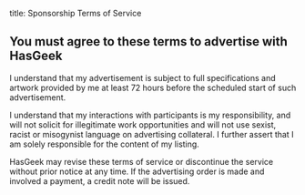 title: Sponsorship Terms of Service

## You must agree to these terms to advertise with HasGeek

I understand that my advertisement is subject to full specifications and artwork provided by me at least 72 hours before the scheduled start of such advertisement.

I understand that my interactions with participants is my responsibility, and will not solicit for illegitimate work opportunities and will not use sexist, racist or misogynist language on advertising collateral. I further assert that I am solely responsible for the content of my listing.

HasGeek may revise these terms of service or discontinue the service without prior notice at any time. If the advertising order is made and involved a payment, a credit note will be issued.
